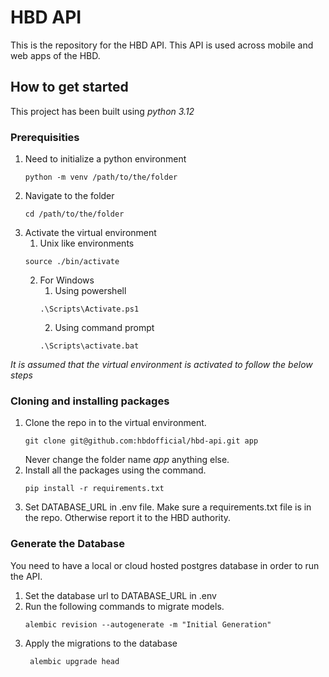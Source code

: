 # HBD API
This is the repository for the HBD API. This API is used across mobile and web apps of the HBD.

## How to get started 

This project has been built using *python 3.12*

### Prerequisities

1. Need to initialize a python environment
   ```shell
   python -m venv /path/to/the/folder
	```
2. Navigate to the folder
	```shell
	cd /path/to/the/folder
	```
3. Activate the virtual environment
	1. Unix like environments
	```shell
	source ./bin/activate
	```
	2. For Windows
		1. Using powershell
		```shell
		.\Scripts\Activate.ps1
		```
		2. Using command prompt
		```shell
		.\Scripts\activate.bat
		```

*It is assumed that the virtual environment is activated to follow the below steps*

### Cloning and installing packages

1. Clone the repo in to the virtual environment.
   ```shell
   git clone git@github.com:hbdofficial/hbd-api.git app
   ```
   Never change the folder name *app* anything else.
2. Install all the packages using the command.
   ```shell
   pip install -r requirements.txt
   ```
3. Set DATABASE_URL in .env file.
   Make sure a requirements.txt file is in the repo. Otherwise report it to the HBD authority.

### Generate the Database

You need to have a local or cloud hosted postgres database in order to run the API.

1. Set the database url to DATABASE_URL in .env
2. Run the following commands to migrate models.
   ```shell
   alembic revision --autogenerate -m "Initial Generation"
   ```
3. Apply the migrations to the database
   ```shell
	alembic upgrade head
   ```